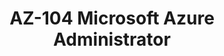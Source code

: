 ---
title: "AZ-104 Microsoft Azure Administrator"
header:
  overlay_image: /assets/images/header.png
  overlay_filter: 0.2 # same as adding an opacity of 0.2 to a black background
  teaser: /assets/images/.png
categories:
  - AZ
excerpt: " "
---